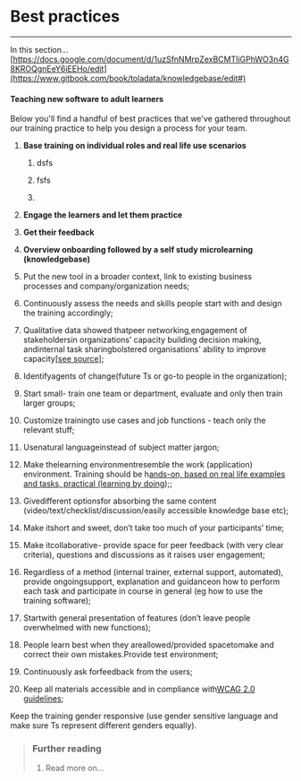 # Best practices

---

In this section... [https://docs.google.com/document/d/1uzSfnNMrpZexBCMTIiGPhWO3n4G8KROQgnEeY6iEEHo/edit](https://www.gitbook.com/book/toladata/knowledgebase/edit#) 

#### Teaching new software to adult learners

Below you'll find a handful of best practices that we've gathered throughout our training practice to help you design a process for your team.

1. **Base training on individual roles and real life use scenarios**

   1. dsfs

   2. fsfs

   3. 

2. **Engage the learners and let them practice**

3. **Get their feedback**

4. **Overview onboarding followed by a self study microlearning \(knowledgebase\)**

5. Put the new tool in a broader context, link to existing business processes and company/organization needs;

6. Continuously assess the needs and skills people start with and design the training accordingly;

7. Qualitative data showed thatpeer networking,engagement of stakeholdersin organizations’ capacity building decision making, andinternal task sharingbolstered organisations’ ability to improve capacity[\[see source\]](https://open.bu.edu/handle/2144/19518);

8. Identifyagents of change\(future Ts or go-to people in the organization\);

9. Start small- train one team or department, evaluate and only then train larger groups;

10. Customize trainingto use cases and job functions - teach only the relevant stuff;

11. Usenatural languageinstead of subject matter jargon;

12. Make thelearning environmentresemble the work \(application\) environment. Training should be h[ands-on, based on real life examples and tasks, practical \(learning by doing](http://elearninguncovered.com/2015/09/three-tips-for-teaching-successful-software-training-classes/)\);;

13. Givedifferent optionsfor absorbing the same content \(video/text/checklist/discussion/easily accessible knowledge base etc\);

14. Make itshort and sweet, don’t take too much of your participants’ time;

15. Make itcollaborative- provide space for peer feedback \(with very clear criteria\), questions and discussions as it raises user engagement;

16. Regardless of a method \(internal trainer, external support, automated\), provide ongoingsupport, explanation and guidanceon how to perform each task and participate in course in general \(eg how to use the training software\);

17. Startwith general presentation of features \(don’t leave people overwhelmed with new functions\);

18. People learn best when they areallowed/provided spacetomake and correct their own mistakes.Provide test environment;

19. Continuously ask forfeedback from the users;

20. Keep all materials accessible and in compliance with[WCAG 2.0 guidelines](https://www.w3.org/TR/WCAG20/);

Keep the training gender responsive \(use gender sensitive language and make sure Ts represent different genders equally\).

### 

> ### Further reading
>
> 1. Read more on...



